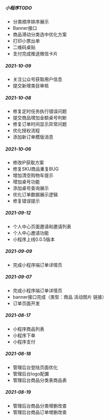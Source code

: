 ##### 小程序TODO

- 分类顺序排序展示
- Banner接口
- 商品滑动分类选中优化方案
- 打印小票出单
- 二维码桌贴
- 支付完成推送微信卡片

##### 2021-10-09

- 关注公众号获取用户信息
- 提交新增类目审核

##### 2021-10-08

- 修复定时任务执行错误问题
- 提交商品增加金额桌号判断 
- 修复订单时间显示异常问题
- 优化授权流程
- 添加新订单模版消息

##### 2021-10-06

- 修改IP获取方案
- 修复SKU商品重复BUG
- 增加清空购物车提示
- 增加桌号功能
- 添加桌号查询展示
- 优化订单数据展示逻辑
- 修复错误提示

##### 2021-09-12

- 个人中心页面邀请和邀请列表
- 个人中心邀请功能
- 小程序上线0.0.5版本

##### 2021-09-09

- 完成小程序端订单详情页

##### 2021-09-07

- 完成小程序端订单详情页
- banner接口完成（类型：商品 活动图片 链接）
- 订单页面开发

##### 2021-08-17

- 小程序商品列表
- 小程序下单
- 小程序支付

##### 2021-08-18

- 管理后台登陆页面优化
- 管理后台logo配置
- 管理后台商品分类表商品表

##### 2021-08-19

- 管理后台商品分类增删改查
- 管理后台商品订单增删改查


